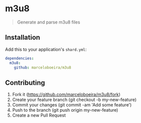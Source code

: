 # m3u8
> Generate and parse m3u8 files

## Installation

Add this to your application's `shard.yml`:

```yaml
dependencies:
  m3u8:
    github: marceloboeira/m3u8
```

## Contributing

1. Fork it (https://github.com/marceloboeira/m3u8/fork)
2. Create your feature branch (git checkout -b my-new-feature)
3. Commit your changes (git commit -am 'Add some feature')
4. Push to the branch (git push origin my-new-feature)
5. Create a new Pull Request
